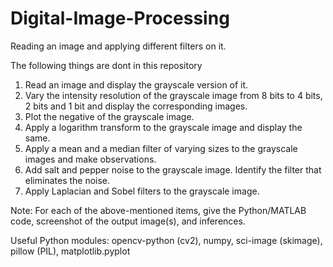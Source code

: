# Digital-Image-Processing
Reading an image and applying different filters on it.

The following things are dont in this repository
1. Read an image and display the grayscale version of it.
2. Vary the intensity resolution of the grayscale image from 8 bits to 4 bits, 2 bits and 1 bit and
display the corresponding images.
3. Plot the negative of the grayscale image.
4. Apply a logarithm transform to the grayscale image and display the same.
5. Apply a mean and a median filter of varying sizes to the grayscale images and make observations.
6. Add salt and pepper noise to the grayscale image. Identify the filter that eliminates the noise.
7. Apply Laplacian and Sobel filters to the grayscale image.

Note: For each of the above-mentioned items, give the Python/MATLAB code, screenshot of the
output image(s), and inferences.

Useful Python modules: opencv-python (cv2), numpy, sci-image (skimage), pillow (PIL),
matplotlib.pyplot
